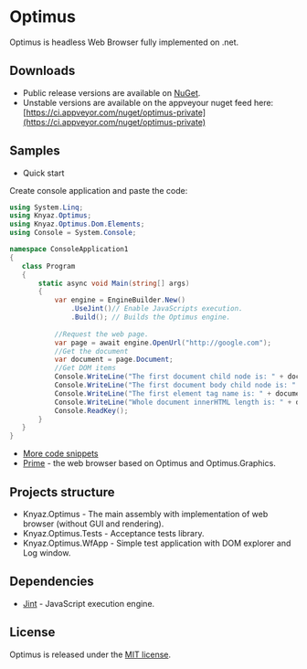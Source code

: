 # Optimus

Optimus is headless Web Browser fully implemented on .net.

## Downloads

 - Public release versions are available on [NuGet](https://www.nuget.org/packages/Knyaz.Optimus).
 - Unstable versions are available on the appveyour nuget feed here: [https://ci.appveyor.com/nuget/optimus-private](https://ci.appveyor.com/nuget/optimus-private)

## Samples
 - Quick start
 
 Create console application and paste the code:
 ```c#
using System.Linq;
using Knyaz.Optimus;
using Knyaz.Optimus.Dom.Elements;
using Console = System.Console;

namespace ConsoleApplication1
{
	class Program
	{
		static async void Main(string[] args)
		{
			var engine = EngineBuilder.New()
			    .UseJint()// Enable JavaScripts execution.
			    .Build(); // Builds the Optimus engine.
        
			//Request the web page.
			var page = await engine.OpenUrl("http://google.com");
			//Get the document
			var document = page.Document;
			//Get DOM items
			Console.WriteLine("The first document child node is: " + document.FirstChild);
			Console.WriteLine("The first document body child node is: " + document.Body.FirstChild);
			Console.WriteLine("The first element tag name is: " + document.ChildNodes.OfType<HtmlElement>().First().TagName);
			Console.WriteLine("Whole document innerHTML length is: " + document.DocumentElement.InnerHTML.Length);
			Console.ReadKey();
		}
	}
}
```


 - [More code snippets](docs/snippets.md)
 - [Prime](https://github.com/RusKnyaz/Prime) - the web browser based on Optimus and Optimus.Graphics.

## Projects structure

 - Knyaz.Optimus - The main assembly with implementation of web browser (without GUI and rendering).
 - Knyaz.Optimus.Tests - Acceptance tests library.
 - Knyaz.Optimus.WfApp - Simple test application with DOM explorer and Log window.
 
## Dependencies

 - [Jint](https://github.com/sebastienros/jint) - JavaScript execution engine.

## License

Optimus is released under the [MIT license](https://raw.githubusercontent.com/RusKnyaz/Optimus/develop/LICENSE.txt).
